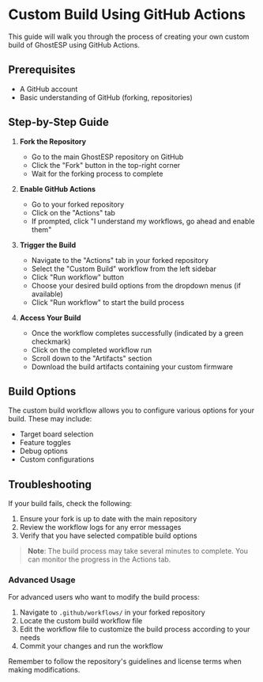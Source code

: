 # Custom Build Using GitHub Actions

This guide will walk you through the process of creating your own custom build of GhostESP using GitHub Actions.

## Prerequisites

- A GitHub account
- Basic understanding of GitHub (forking, repositories)

## Step-by-Step Guide

1. **Fork the Repository**
   - Go to the main GhostESP repository on GitHub
   - Click the "Fork" button in the top-right corner
   - Wait for the forking process to complete

2. **Enable GitHub Actions**
   - Go to your forked repository
   - Click on the "Actions" tab
   - If prompted, click "I understand my workflows, go ahead and enable them"

3. **Trigger the Build**
   - Navigate to the "Actions" tab in your forked repository
   - Select the "Custom Build" workflow from the left sidebar
   - Click "Run workflow" button
   - Choose your desired build options from the dropdown menus (if available)
   - Click "Run workflow" to start the build process

4. **Access Your Build**
   - Once the workflow completes successfully (indicated by a green checkmark)
   - Click on the completed workflow run
   - Scroll down to the "Artifacts" section
   - Download the build artifacts containing your custom firmware

## Build Options

The custom build workflow allows you to configure various options for your build. These may include:

- Target board selection
- Feature toggles
- Debug options
- Custom configurations

## Troubleshooting

If your build fails, check the following:

1. Ensure your fork is up to date with the main repository
2. Review the workflow logs for any error messages
3. Verify that you have selected compatible build options

> **Note**: The build process may take several minutes to complete. You can monitor the progress in the Actions tab.

### Advanced Usage

For advanced users who want to modify the build process:

1. Navigate to `.github/workflows/` in your forked repository
2. Locate the custom build workflow file
3. Edit the workflow file to customize the build process according to your needs
4. Commit your changes and run the workflow

Remember to follow the repository's guidelines and license terms when making modifications.
